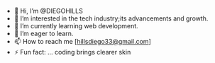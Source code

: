 - 👋 Hi, I’m @DIEGOHILLS
- 👀 I’m interested in the tech industry;its advancements and growth.
- 🌱 I’m currently learning web development.
- 💞️ I’m eager to learn.
- 📫 How to reach me [hillsdiego33@gmail.com]
- ⚡ Fun fact: ... coding brings clearer skin

<!---
DIEGOHILLS/DIEGOHILLS is a ✨ special ✨ repository because its `README.md` (this file) appears on your GitHub profile.
You can click the Preview link to take a look at your changes.
--->
